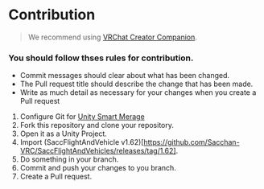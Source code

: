 # Contribution

> We recommend using [VRChat Creator Companion](https://vcc.docs.vrchat.com/guides/getting-started/).

### You should follow thses rules for contribution.

- Commit messages should clear about what has been changed.
- The Pull request title should describe the change that has been made.
- Write as much detail as necessary for your changes when you create a Pull request

1. Configure Git for [Unity Smart Merage](https://docs.unity.cn/2019.4/Documentation/Manual/SmartMerge.html)
2. Fork this repository and clone your repository.
3. Open it as a Unity Project.
4. Import (SaccFlightAndVehicle v1.62)[https://github.com/Sacchan-VRC/SaccFlightAndVehicles/releases/tag/1.62].
5. Do something in your branch.
6. Commit and push your changes to you branch.
7. Create a Pull request.
